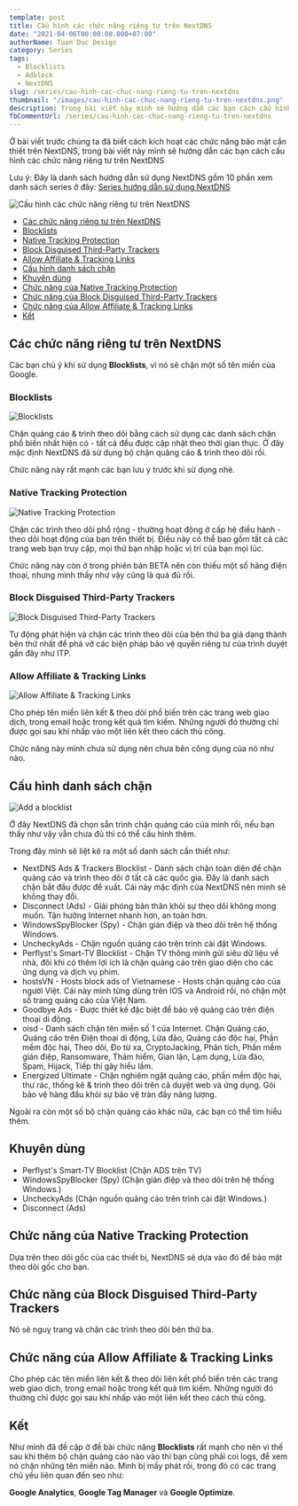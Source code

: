 ```yaml
---
template: post
title: Cấu hình các chức năng riêng tư trên NextDNS
date: "2021-04-06T00:00:00.000+07:00"
authorName: Tuan Duc Design
category: Series
tags:
  - Blocklists
  - Adblock
  - NextDNS
slug: /series/cau-hinh-cac-chuc-nang-rieng-tu-tren-nextdns
thumbnail: "/images/cau-hinh-cac-chuc-nang-rieng-tu-tren-nextdns.png"
description: Trong bài viết này mình sẽ hướng dẫn các bạn cách cấu hình các chức năng riêng tư trên NextDNS.
fbCommentUrl: /series/cau-hinh-cac-chuc-nang-rieng-tu-tren-nextdns
---
```


Ở bài viết trước chúng ta đã biết cách kích hoạt các chức năng bảo mật cần thiết trên NextDNS, trong bài viết này mình sẽ hướng dẫn các bạn cách cấu hình các chức năng riêng tư trên NextDNS

Lưu ý: Đây là danh sách hướng dẫn sử dụng NextDNS gồm 10 phần xem danh sách series ở đây: [Series hướng dẫn sử dụng NextDNS](https://tuanducdesign.com/series-nextdns)

![Cấu hình các chức năng riêng tư trên NextDNS](/images/cau-hinh-cac-chuc-nang-rieng-tu-tren-nextdns.png)

- [Các chức năng riêng tư trên NextDNS](#các-chức-năng-riêng-tư-trên-nextdns)
- [Blocklists](#blocklists)
- [Native Tracking Protection](#native-tracking-protection)
- [Block Disguised Third-Party Trackers](#block-disguised-third-party-trackers)
- [Allow Affiliate & Tracking Links](#allow-affiliate--tracking-links)
- [Cấu hình danh sách chặn](#cấu-hình-danh-sách-chặn)
- [Khuyên dùng](#khuyên-dùng)
- [Chức năng của Native Tracking Protection](#chức-năng-của-native-tracking-protection)
- [Chức năng của Block Disguised Third-Party Trackers](#chức-năng-của-block-disguised-third-party-trackers)
- [Chức năng của Allow Affiliate & Tracking Links](#chức-năng-của-allow-affiliate-tracking-links)
- [Kết](#kết)

## Các chức năng riêng tư trên NextDNS

Các bạn chú ý khi sử dụng **Blocklists**, vì nó sẽ chặn một số tên miền của Google.

### Blocklists

![Blocklists](/images/blocklists.png)

Chặn quảng cáo & trình theo dõi bằng cách sử dụng các danh sách chặn phổ biến nhất hiện có - tất cả đều được cập nhật theo thời gian thực. Ở đây mặc định NextDNS đã sử dụng bộ chặn quảng cáo & trình theo dõi rồi.

Chức năng này rất mạnh các bạn lưu ý trước khi sử dụng nhé.

### Native Tracking Protection

![Native Tracking Protection](/images/native-tracking-protection.png)

Chặn các trình theo dõi phổ rộng - thường hoạt động ở cấp hệ điều hành - theo dõi hoạt động của bạn trên thiết bị. Điều này có thể bao gồm tất cả các trang web bạn truy cập, mọi thứ bạn nhập hoặc vị trí của bạn mọi lúc.

Chức năng này còn ở trong phiên bản BETA nên còn thiếu một số hãng điện thoại, nhưng mình thấy như vậy cũng là quá đủ rồi.

### Block Disguised Third-Party Trackers

![Block Disguised Third-Party Trackers](/images/block-disguised-third-party-trackers.png)

Tự động phát hiện và chặn các trình theo dõi của bên thứ ba giả dạng thành bên thứ nhất để phá vỡ các biện pháp bảo vệ quyền riêng tư của trình duyệt gần đây như ITP.

### Allow Affiliate & Tracking Links

![Allow Affiliate & Tracking Links](/images/allow-affiliate-tracking-links.png)

Cho phép tên miền liên kết & theo dõi phổ biến trên các trang web giao dịch, trong email hoặc trong kết quả tìm kiếm. Những người đó thường chỉ được gọi sau khi nhấp vào một liên kết theo cách thủ công.

Chức năng này mình chưa sử dụng nên chưa bên công dụng của nó như nào.

## Cấu hình danh sách chặn

![Add a blocklist](/images/add-a-blocklist.png)

Ở đây NextDNS đã chọn sẵn trình chặn quảng cáo của mình rồi, nếu bạn thấy như vậy vẫn chưa đủ thì có thể cấu hình thêm.

Trong đây mình sẽ liệt kê ra một số danh sách cần thiết như:

- NextDNS Ads & Trackers Blocklist - Danh sách chặn toàn diện để chặn quảng cáo và trình theo dõi ở tất cả các quốc gia. Đây là danh sách chặn bắt đầu được đề xuất. Cái này mặc định của NextDNS nên mình sẽ không thay đổi.
- Disconnect (Ads) - Giải phóng bản thân khỏi sự theo dõi không mong muốn. Tận hưởng Internet nhanh hơn, an toàn hơn.
- WindowsSpyBlocker (Spy) - Chặn gián điệp và theo dõi trên hệ thống Windows.
- UncheckyAds - Chặn nguồn quảng cáo trên trình cài đặt Windows.
- Perflyst's Smart-TV Blocklist - Chặn TV thông minh gửi siêu dữ liệu về nhà, đôi khi có thêm lợi ích là chặn quảng cáo trên giao diện cho các ứng dụng và dịch vụ phim.
- hostsVN - Hosts block ads of Vietnamese - Hosts chặn quảng cáo của người Việt. Cái này mình từng dùng trên IOS và Android rồi, nó chặn một số trang quảng cáo của Việt Nam.
- Goodbye Ads - Được thiết kế đặc biệt để bảo vệ quảng cáo trên điện thoại di động.
- oisd - Danh sách chặn tên miền số 1 của Internet. Chặn Quảng cáo, Quảng cáo trên Điện thoại di động, Lừa đảo, Quảng cáo độc hại, Phần mềm độc hại, Theo dõi, Đo từ xa, CryptoJacking, Phân tích, Phần mềm gián điệp, Ransomware, Thám hiểm, Gian lận, Lạm dụng, Lừa đảo, Spam, Hijack, Tiếp thị gây hiểu lầm.
- Energized Ultimate - Chặn nghiêm ngặt quảng cáo, phần mềm độc hại, thư rác, thống kê & trình theo dõi trên cả duyệt web và ứng dụng. Gói bảo vệ hàng đầu khỏi sự bảo vệ tràn đầy năng lượng.

Ngoài ra còn một số bộ chặn quảng cáo khác nữa, các bạn có thể tìm hiểu thêm.

## Khuyên dùng

- Perflyst's Smart-TV Blocklist (Chặn ADS trên TV)
- WindowsSpyBlocker (Spy) (Chặn gián điệp và theo dõi trên hệ thống Windows.)
- UncheckyAds (Chặn nguồn quảng cáo trên trình cài đặt Windows.)
- Disconnect (Ads)

## Chức năng của Native Tracking Protection

Dựa trên theo dõi gốc của các thiết bị, NextDNS sẽ dựa vào đó để bảo mật theo dõi gốc cho bạn.

## Chức năng của Block Disguised Third-Party Trackers

Nó sẽ nguỵ trang và chặn các trình theo dõi bên thứ ba.

## Chức năng của Allow Affiliate & Tracking Links

Cho phép các tên miền liên kết & theo dõi liên kết phổ biến trên các trang web giao dịch, trong email hoặc trong kết quả tìm kiếm. Những người đó thường chỉ được gọi sau khi nhấp vào một liên kết theo cách thủ công.

## Kết

Như mình đã đề cập ở đề bài chức năng **Blocklists** rất mạnh cho nên vì thế sau khi thêm bộ chặn quảng cáo nào vào thì bạn cũng phải coi logs, để xem nó chặn những tên miền nào. Mình bị mấy phát rồi, trong đó có các trang chủ yếu liên quan đến seo như:

**Google Analytics**, **Google Tag Manager** và **Google Optimize**.
